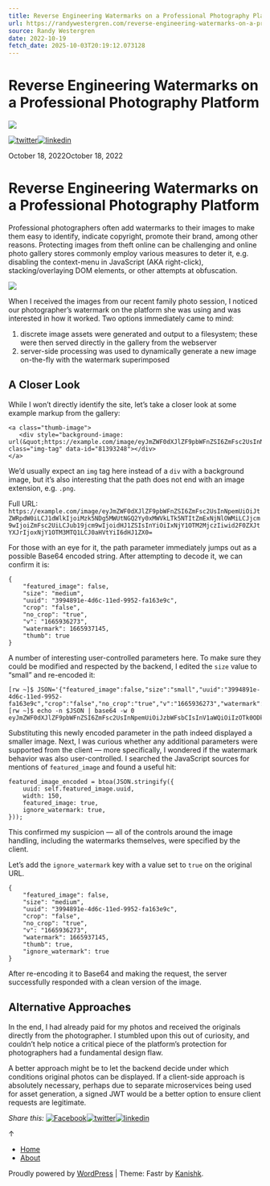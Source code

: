 ```yaml
---
title: Reverse Engineering Watermarks on a Professional Photography Platform
url: https://randywestergren.com/reverse-engineering-watermarks-on-a-professional-photography-platform/
source: Randy Westergren
date: 2022-10-19
fetch_date: 2025-10-03T20:19:12.073128
---
```


# Reverse Engineering Watermarks on a Professional Photography Platform

[![](https://secure.gravatar.com/avatar/693e7027f85b3618717c019f1641d817/?s=120&d=mm)](https://randywestergren.com/ "Randy Westergren")

[![twitter](https://randywestergren.com/wp-content/plugins/social-media-feather/synved-social/image/social/regular/32x32/twitter.png "Follow me on Twitter")](https://twitter.com/RandyWestergren "Follow me on Twitter")[![linkedin](https://randywestergren.com/wp-content/plugins/social-media-feather/synved-social/image/social/regular/32x32/linkedin.png "Find me on Linkedin")](https://www.linkedin.com/in/randywestergren "Find me on Linkedin")

October 18, 2022October 18, 2022

# Reverse Engineering Watermarks on a Professional Photography Platform

Professional photographers often add watermarks to their images to make them easy to identify, indicate copyright, promote their brand, among other reasons. Protecting images from theft online can be challenging and online photo gallery stores commonly employ various measures to deter it, e.g. disabling the context-menu in JavaScript (AKA right-click), stacking/overlaying DOM elements, or other attempts at obfuscation.

[![](https://randywestergren.com/wp-content/uploads/2022/10/example-proof-1024x828.png)](https://randywestergren.com/wp-content/uploads/2022/10/example-proof.png)

When I received the images from our recent family photo session, I noticed our photographer’s watermark on the platform she was using and was interested in how it worked. Two options immediately came to mind:

1. discrete image assets were generated and output to a filesystem; these were then served directly in the gallery from the webserver
2. server-side processing was used to dynamically generate a new image on-the-fly with the watermark superimposed

## A Closer Look

While I won’t directly identify the site, let’s take a closer look at some example markup from the gallery:

```
<a class="thumb-image">
   <div style="background-image: url(&quot;https://example.com/image/eyJmZWF0dXJlZF9pbWFnZSI6ZmFsc2UsInNpemUiOiJtZWRpdW0iLCJ1dWlkIjoiMzk5NDg5MWUtNGQ2Yy0xMWVkLTk5NTItZmExNjNlOWMiLCJjcm9wIjoiZmFsc2UiLCJub19jcm9wIjoidHJ1ZSIsInYiOiIxNjY1OTM2MjczIiwid2F0ZXJtYXJrIjoxNjY1OTM3MTQ1LCJ0aHVtYiI6dHJ1ZX0=&quot;);" class="img-tag" data-id="81393248"></div>
</a>
```

We’d usually expect an `img` tag here instead of a `div` with a background image, but it’s also interesting that the path does not end with an image extension, e.g. `.png`.

Full URL: `https://example.com/image/eyJmZWF0dXJlZF9pbWFnZSI6ZmFsc2UsInNpemUiOiJtZWRpdW0iLCJ1dWlkIjoiMzk5NDg5MWUtNGQ2Yy0xMWVkLTk5NTItZmExNjNlOWMiLCJjcm9wIjoiZmFsc2UiLCJub19jcm9wIjoidHJ1ZSIsInYiOiIxNjY1OTM2MjczIiwid2F0ZXJtYXJrIjoxNjY1OTM3MTQ1LCJ0aHVtYiI6dHJ1ZX0=`

For those with an eye for it, the path parameter immediately jumps out as a possible Base64 encoded string. After attempting to decode it, we can confirm it is:

```
{
	"featured_image": false,
	"size": "medium",
	"uuid": "3994891e-4d6c-11ed-9952-fa163e9c",
	"crop": "false",
	"no_crop": "true",
	"v": "1665936273",
	"watermark": 1665937145,
	"thumb": true
}
```

A number of interesting user-controlled parameters here. To make sure they could be modified and respected by the backend, I edited the `size` value to “small” and re-encoded it:

```
[rw ~]$ JSON='{"featured_image":false,"size":"small","uuid":"3994891e-4d6c-11ed-9952-fa163e9c","crop":"false","no_crop":"true","v":"1665936273","watermark":1665937145,"thumb":true}'
[rw ~]$ echo -n $JSON | base64 -w 0
eyJmZWF0dXJlZF9pbWFnZSI6ZmFsc2UsInNpemUiOiJzbWFsbCIsInV1aWQiOiIzOTk0ODkxZS00ZDZjLTExZWQtOTk1Mi1mYTE2M2U5YyIsImNyb3AiOiJmYWxzZSIsIm5vX2Nyb3AiOiJ0cnVlIiwidiI6IjE2NjU5MzYyNzMiLCJ3YXRlcm1hcmsiOjE2NjU5MzcxNDUsInRodW1iIjp0cnVlfQ==
```

Substituting this newly encoded parameter in the path indeed displayed a smaller image. Next, I was curious whether any additional parameters were supported from the client — more specifically, I wondered if the watermark behavior was also user-controlled. I searched the JavaScript sources for mentions of `featured_image` and found a useful hit:

```
featured_image_encoded = btoa(JSON.stringify({
    uuid: self.featured_image.uuid,
    width: 150,
    featured_image: true,
    ignore_watermark: true,
}));
```

This confirmed my suspicion — all of the controls around the image handling, including the watermarks themselves, were specified by the client.

Let’s add the `ignore_watermark` key with a value set to `true` on the original URL.

```
{
	"featured_image": false,
	"size": "medium",
	"uuid": "3994891e-4d6c-11ed-9952-fa163e9c",
	"crop": "false",
	"no_crop": "true",
	"v": "1665936273",
	"watermark": 1665937145,
	"thumb": true,
	"ignore_watermark": true
}
```

After re-encoding it to Base64 and making the request, the server successfully responded with a clean version of the image.

## Alternative Approaches

In the end, I had already paid for my photos and received the originals directly from the photographer. I stumbled upon this out of curiosity, and couldn’t help notice a critical piece of the platform’s protection for photographers had a fundamental design flaw.

A better approach might be to let the backend decide under which conditions original photos can be displayed. If a client-side approach is absolutely necessary, perhaps due to separate microservices being used for asset generation, a signed JWT would be a better option to ensure client requests are legitimate.

*Share this:* [![Facebook](https://randywestergren.com/wp-content/plugins/social-media-feather/synved-social/image/social/regular/32x32/facebook.png "Share on Facebook")](https://www.facebook.com/sharer.php?u=https%3A%2F%2Frandywestergren.com%2Freverse-engineering-watermarks-on-a-professional-photography-platform%2F&t=Reverse%20Engineering%20Watermarks%20on%20a%20Professional%20Photography%20Platform&s=100&p[url]=https%3A%2F%2Frandywestergren.com%2Freverse-engineering-watermarks-on-a-professional-photography-platform%2F&p[images][0]=https%3A%2F%2Frandywestergren.com%2Fwp-content%2Fuploads%2F2022%2F10%2Fexample-proof-1024x828.png&p[title]=Reverse%20Engineering%20Watermarks%20on%20a%20Professional%20Photography%20Platform "Share on Facebook")[![twitter](https://randywestergren.com/wp-content/plugins/social-media-feather/synved-social/image/social/regular/32x32/twitter.png "Share on Twitter")](https://twitter.com/share?url=https%3A%2F%2Frandywestergren.com%2Freverse-engineering-watermarks-on-a-professional-photography-platform%2F&text=Reverse%20Engineering%20Watermarks%20on%20a%20Professional%20Photography%20Platform%20via%20@RandyWestergren "Share on Twitter")[![linkedin](https://randywestergren.com/wp-content/plugins/social-media-feather/synved-social/image/social/regular/32x32/linkedin.png "Share on Linkedin")](https://www.linkedin.com/shareArticle?mini=true&url=https%3A%2F%2Frandywestergren.com%2Freverse-engineering-watermarks-on-a-professional-photography-platform%2F&title=Reverse%20Engineering%20Watermarks%20on%20a%20Professional%20Photography%20Platform "Share on Linkedin")

↑

* [Home](https://randywestergren.com/)
* [About](https://randywestergren.com/about/)

Proudly powered by [WordPress](http://wordpress.org/)  |
Theme: Fastr by [Kanishk](http://kanishkkunal.in).